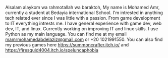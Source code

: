 Alsalam alaykom wa rahmotallah wa baraktoh,
My name is Mohamed Amr, currently a student at Bedayia international School. I'm intrested in anything tech related ever since I was little with a passion. From game development to IT everything intrests me.
I have general experience with game dev, web dev, IT, and linux. Currently working on improving IT and linux skills. I use Python as my main language.
You can find me at my email mamrmohamedabdelaziz@gmail.com or +20 1021991550.
You can also find my previous games here https://summoncrafter.itch.io/ and https://firesquid4004.itch.io/speluncaphobia
